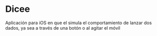 # Dicee
Aplicación para iOS en que el simula el comportamiento de lanzar dos dados, ya sea a través de una botón o al agitar el móvil
